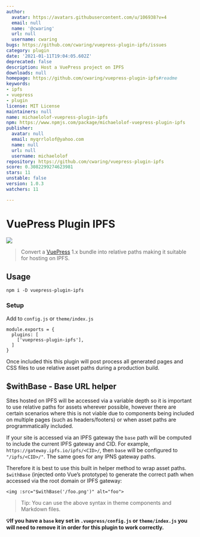 ```yaml
---
author:
  avatar: https://avatars.githubusercontent.com/u/106938?v=4
  email: null
  name: '@cwaring'
  url: null
  username: cwaring
bugs: https://github.com/cwaring/vuepress-plugin-ipfs/issues
category: plugin
date: '2021-01-11T19:04:05.602Z'
deprecated: false
description: Host a VuePress project on IPFS
downloads: null
homepage: https://github.com/cwaring/vuepress-plugin-ipfs#readme
keywords:
- ipfs
- vuepress
- plugin
license: MIT License
maintainers: null
name: michaelolof-vuepress-plugin-ipfs
npm: https://www.npmjs.com/package/michaelolof-vuepress-plugin-ipfs
publisher:
  avatar: null
  email: myqrrlolof@yahoo.com
  name: null
  url: null
  username: michaelolof
repository: https://github.com/cwaring/vuepress-plugin-ipfs
score: 0.3082299274623981
stars: 11
unstable: false
version: 1.0.3
watchers: 11

---
```


# VuePress Plugin IPFS

![](https://user-images.githubusercontent.com/106938/70317123-0b3abc80-1815-11ea-859a-eb91c0ab4a81.png)

> Convert a [VuePress](https://vuepress.vuejs.org/) 1.x bundle into relative paths making it suitable for hosting on IPFS.

## Usage

```
npm i -D vuepress-plugin-ipfs
```

### Setup

Add to `config.js` or `theme/index.js`

```
module.exports = {
  plugins: [
    ['vuepress-plugin-ipfs'],
  ]
}
```

Once included this this plugin will post process all generated pages and CSS files to use relative asset paths during a production build.

## \$withBase - Base URL helper

Sites hosted on IPFS will be accessed via a variable depth so it is important to use relative paths for assets wherever possible, however there are certain scenarios where this is not viable due to components being included on multiple pages (such as headers/footers) or when asset paths are programmatically included.

If your site is accessed via an IPFS gateway the `base` path will be computed to include the current IPFS gateway and CID. For example, `https://gateway.ipfs.io/ipfs/<CID>/`, then `base` will be configured to `"/ipfs/<CID>/"`. The same goes for any IPNS gateway paths.

Therefore it is best to use this built in helper method to wrap asset paths. `$withBase` (injected onto Vue’s prototype) to generate the correct path when accessed via the root domain or IPFS gateway:

```vue
<img :src="$withBase('/foo.png')" alt="foo">
```

> Tip: You can use the above syntax in theme components and Markdown files.

**💡If you have a `base` key set in `.vuepress/config.js` or `theme/index.js` you will need to remove it in order for this plugin to work correctly.**
